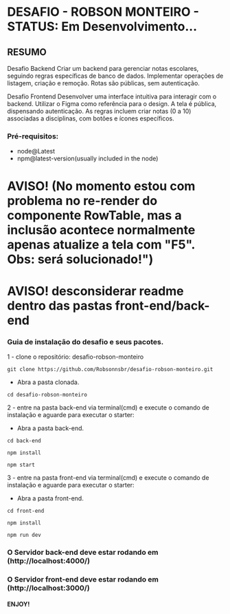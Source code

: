 # DESAFIO - ROBSON MONTEIRO - STATUS: Em Desenvolvimento...

## RESUMO
Desafio Backend
Criar um backend para gerenciar notas escolares, seguindo regras específicas de banco de dados. 
Implementar operações de listagem, criação e remoção. Rotas são públicas, sem autenticação.

Desafio Frontend
Desenvolver uma interface intuitiva para interagir com o backend. Utilizar o Figma como referência para o design. 
A tela é pública, dispensando autenticação. As regras incluem criar notas (0 a 10) associadas a disciplinas, com botões e ícones específicos.

### Pré-requisitos:
 - node@Latest
 - npm@latest-version(usually included in the node)

# AVISO! (No momento estou com problema no re-render do componente RowTable, mas a inclusão acontece normalmente apenas atualize a tela com "F5". Obs: será solucionado!")
# AVISO! desconsiderar  readme dentro das pastas front-end/back-end

### Guia de instalação do desafio e seus pacotes.
 1 - clone o repositório: desafio-robson-monteiro
```
git clone https://github.com/Robsonnsbr/desafio-robson-monteiro.git
```
  - Abra a pasta clonada.
```
cd desafio-robson-monteiro
```
2 - entre na pasta back-end via terminal(cmd) e execute o comando de instalação e aguarde para executar o starter:
  - Abra a pasta back-end.
```
cd back-end 
```
```
npm install 
```
```
npm start
```
3 - entre na pasta front-end via terminal(cmd) e execute o comando de instalação e aguarde para executar o starter:
  - Abra a pasta front-end.
```
cd front-end 
```
```
npm install
```
```
npm run dev 
```

### O Servidor back-end deve estar rodando em (http://localhost:4000/)
### O Servidor front-end deve estar rodando em (http://localhost:3000/)

#### ENJOY!
